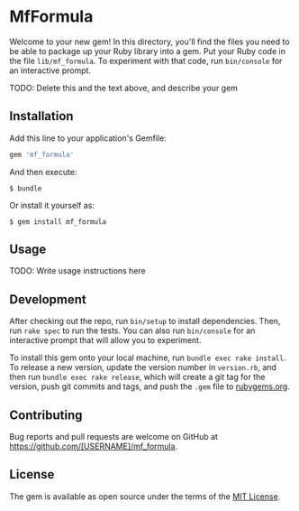 # MfFormula

Welcome to your new gem! In this directory, you'll find the files you need to be able to package up your Ruby library into a gem. Put your Ruby code in the file `lib/mf_formula`. To experiment with that code, run `bin/console` for an interactive prompt.

TODO: Delete this and the text above, and describe your gem

## Installation

Add this line to your application's Gemfile:

```ruby
gem 'mf_formula'
```

And then execute:

    $ bundle

Or install it yourself as:

    $ gem install mf_formula

## Usage

TODO: Write usage instructions here

## Development

After checking out the repo, run `bin/setup` to install dependencies. Then, run `rake spec` to run the tests. You can also run `bin/console` for an interactive prompt that will allow you to experiment.

To install this gem onto your local machine, run `bundle exec rake install`. To release a new version, update the version number in `version.rb`, and then run `bundle exec rake release`, which will create a git tag for the version, push git commits and tags, and push the `.gem` file to [rubygems.org](https://rubygems.org).

## Contributing

Bug reports and pull requests are welcome on GitHub at https://github.com/[USERNAME]/mf_formula.

## License

The gem is available as open source under the terms of the [MIT License](https://opensource.org/licenses/MIT).
